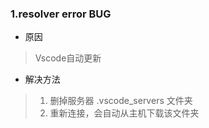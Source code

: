 ### 1.resolver error BUG 
* 原因
>Vscode自动更新
* 解决方法
><ol><li id="fn:wx">删掉服务器 .vscode_servers 文件夹
></a></li><li id="fn:kz">重新连接，会自动从主机下载该文件夹